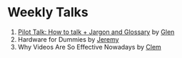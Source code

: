 # Weekly Talks

1. [Pilot Talk: How to talk + Jargon and Glossary](https://github.com/webteractive/weekly-talks/blob/master/Pilot%20Talk.pdf) by [Glen](https://github.com/hadefication)
2. Hardware for Dummies by [Jeremy](https://github.com/poycutex)
3. Why Videos Are So Effective Nowadays by [Clem](https://github.com/Clemylicious)
